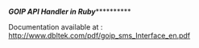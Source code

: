 ***************GOIP API Handler in Ruby*************************

Documentation available at : http://www.dbltek.com/pdf/goip_sms_Interface_en.pdf
